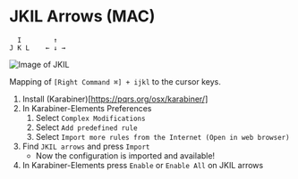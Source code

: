 # JKIL Arrows (MAC)

```
  I        ↑
J K L    ← ↓ →
```

![Image of JKIL](../../images/jkil-keyboard.jpg)

Mapping of `[Right Command ⌘] + ijkl` to the cursor keys.

1. Install (Karabiner)[https://pqrs.org/osx/karabiner/]
2. In Karabiner-Elements Preferences
   1. Select `Complex Modifications`
   2. Select `Add predefined rule`
   3. Select `Import more rules from the Internet (Open in web browser)`
3. Find `JKIL arrows` and press `Import`
   * Now the configuration is imported and available!
4. In Karabiner-Elements press `Enable` or `Enable All` on JKIL arrows
